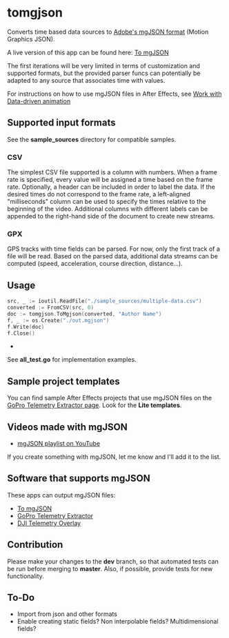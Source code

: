 # tomgjson

Converts time based data sources to [Adobe's mgJSON format](https://github.com/JuanIrache/mgjson) (Motion Graphics JSON).

A live version of this app can be found here: [To mgJSON](https://goprotelemetryextractor.com/csv-gpx-to-mgjson/)

The first iterations will be very limited in terms of customization and supported formats, but the provided parser funcs can potentially be adapted to any source that associates time with values.

For instructions on how to use mgJSON files in After Effects, see [Work with Data-driven animation](https://helpx.adobe.com/after-effects/using/data-driven-animations.html)

## Supported input formats

See the **sample_sources** directory for compatible samples.

### CSV

The simplest CSV file supported is a column with numbers. When a frame rate is specified, every value will be assigned a time based on the frame rate. Optionally, a header can be included in order to label the data. If the desired times do not correspond to the frame rate, a left-aligned "milliseconds" column can be used to specify the times relative to the beginning of the video. Additional columns with different labels can be appended to the right-hand side of the document to create new streams.

### GPX

GPS tracks with time fields can be parsed. For now, only the first track of a file will be read. Based on the parsed data, additional data streams can be computed (speed, acceleration, course direction, distance...).

## Usage

```go
src, _ := ioutil.ReadFile("./sample_sources/multiple-data.csv")
converted := FromCSV(src, 0)
doc := tomgjson.ToMgjson(converted, "Author Name")
f, _ := os.Create("./out.mgjson")
f.Write(doc)
f.Close()
```

-
See **all_test.go** for implementation examples.

## Sample project templates

You can find sample After Effects projects that use mgJSON files on the [GoPro Telemetry Extractor page](https://goprotelemetryextractor.com). Look for the **Lite templates**.

## Videos made with mgJSON

- [mgJSON playlist on YouTube](https://www.youtube.com/playlist?list=PLgoeWSWqXedI7FbZccAEudt2_t8qPX0Px)

If you create something with mgJSON, let me know and I'll add it to the list.

## Software that supports mgJSON

These apps can output mgJSON files:

- [To mgJSON](https://goprotelemetryextractor.com/csv-gpx-to-mgjson/)
- [GoPro Telemetry Extractor](https://goprotelemetryextractor.com)
- [DJI Telemetry Overlay](https://djitelemetryoverlay.com)

## Contribution

Please make your changes to the **dev** branch, so that automated tests can be run before merging to **master**. Also, if possible, provide tests for new functionality.

## To-Do

- Import from json and other formats
- Enable creating static fields? Non interpolable fields? Multidimensional fields?
